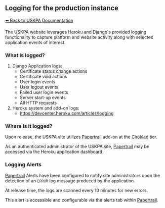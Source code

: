## Logging for the production instance
[:arrow_left: Back to USKPA
Documentation](../docs)

The USKPA website leverages Heroku and Django's provided
logging functionality to capture platform and website activity along with selected application events of interest.


### What is logged?

  1. Django Application logs:
      * Certificate status change actions
      * Certificate void actions
      * User login events
      * User logout events
      * Failed user login events
      * Server start-up events
      * All HTTP requests
  2. Heroku system and add-on logs:
      * https://devcenter.heroku.com/articles/logging


### Where is it logged?

Upon release, the USKPA site utilizes [Papertrail] add-on at the [Choklad](https://elements.heroku.com/addons/papertrail#choklad) tier.

As an authenticated administrator of the USKPA site, [Papertrail] may be accessed via the Heroku application dashboard.

### Logging Alerts

  [Papertrail] Alerts have been configured to notify site administrators upon the detection of an `ERROR` log message produced by the application.

  At release time, the logs are scanned every 10 minutes for new errors.

  This alert is accessible and configurable via the alerts tab within [Papertrail].

[Papertrail]: https://papertrailapp.com/
